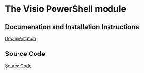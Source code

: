 # The Visio PowerShell module


## Documenation and Installation Instructions

[Documentation](https://github.com/saveenr/VisioPowerShell/wiki)

## Source Code

[Source Code](https://github.com/saveenr/VisioAutomation)
